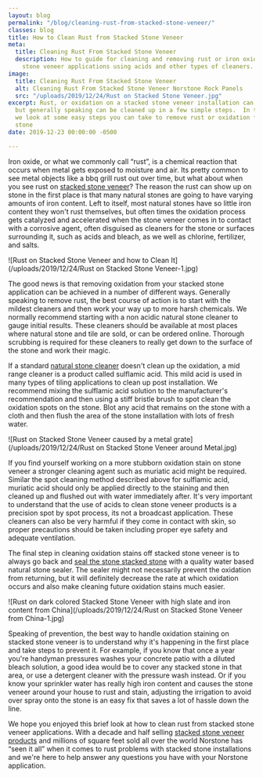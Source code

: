 ```yaml
---
layout: blog
permalink: "/blog/cleaning-rust-from-stacked-stone-veneer/"
classes: blog
title: How to Clean Rust from Stacked Stone Veneer
meta:
  title: Cleaning Rust From Stacked Stone Veneer
  description: How to guide for cleaning and removing rust or iron oxide from stacked
    stone veneer applications using acids and other types of cleaners.
image:
  title: Cleaning Rust From Stacked Stone Veneer
  alt: Cleaning Rust From Stacked Stone Veneer Norstone Rock Panels
  src: "/uploads/2019/12/24/Rust on Stacked Stone Veneer.jpg"
excerpt: Rust, or oxidation on a stacked stone veneer installation can be unavoidable,
  but generally speaking can be cleaned up in a few simple steps.  In today's blog
  we look at some easy steps you can take to remove rust or oxidation from stacked
  stone
date: 2019-12-23 00:00:00 -0500

---
```

Iron oxide, or what we commonly call “rust”, is a chemical reaction that occurs when metal gets exposed to moisture and air. Its pretty common to see metal objects like a bbq grill rust out over time, but what about when you see rust on [stacked stone veneer](https://www.norstoneusa.com/products/stacked-stone-cladding/)? The reason the rust can show up on stone in the first place is that many natural stones are going to have varying amounts of iron content. Left to itself, most natural stones have so little iron content they won't rust themselves, but often times the oxidation process gets catalyzed and accelerated when the stone veneer comes in to contact with a corrosive agent, often disguised as cleaners for the stone or surfaces surrounding it, such as acids and bleach, as we well as chlorine, fertilizer, and salts.

![Rust on Stacked Stone Veneer and how to Clean It](/uploads/2019/12/24/Rust on Stacked Stone Veneer-1.jpg)

The good news is that removing oxidation from your stacked stone application can be achieved in a number of different ways. Generally speaking to remove rust, the best course of action is to start with the mildest cleaners and then work your way up to more harsh chemicals. We normally recommend starting with a non acidic natural stone cleaner to gauge initial results. These cleaners should be available at most places where natural stone and tile are sold, or can be ordered online. Thorough scrubbing is required for these cleaners to really get down to the surface of the stone and work their magic.

If a standard [natural stone cleaner](https://www.norstoneusa.com/blog/how-clean-natural-stone-norstone-classroom-series/) doesn't clean up the oxidation, a mid range cleaner is a product called sulflamic acid. This mild acid is used in many types of tiling applications to clean up post installation. We recommend mixing the sulflamic acid solution to the manufacturer's recommendation and then using a stiff bristle brush to spot clean the oxidation spots on the stone. Blot any acid that remains on the stone with a cloth and then flush the area of the stone installation with lots of fresh water.

![Rust on Stacked Stone Veneer caused by a metal grate](/uploads/2019/12/24/Rust on Stacked Stone Veneer around Metal.jpg)

If you find yourself working on a more stubborn oxidation stain on stone veneer a stronger cleaning agent such as muriatic acid might be required. Similar the spot cleaning method described above for sulflamic acid, muriatic acid should only be applied directly to the staining and then cleaned up and flushed out with water immediately after. It's very important to understand that the use of acids to clean stone veneer products is a precision spot by spot process, its not a broadcast application. These cleaners can also be very harmful if they come in contact with skin, so proper precautions should be taken including proper eye safety and adequate ventilation.

The final step in cleaning oxidation stains off stacked stone veneer is to always go back and [seal the stone stacked stone](https://www.norstoneusa.com/blog/how-to-seal-stacked-stone/) with a quality water based natural stone sealer. The sealer might not necessarily prevent the oxidation from returning, but it will definitely decrease the rate at which oxidation occurs and also make cleaning future oxidation stains much easier.

![Rust on dark colored Stacked Stone Veneer with high slate and iron content from China](/uploads/2019/12/24/Rust on Stacked Stone Veneer from China-1.jpg)

Speaking of prevention, the best way to handle oxidation staining on stacked stone veneer is to understand why it's happening in the first place and take steps to prevent it. For example, if you know that once a year you're handyman pressures washes your concrete patio with a diluted bleach solution, a good idea would be to cover any stacked stone in that area, or use a detergent cleaner with the pressure wash instead. Or if you know your sprinkler water has really high iron content and causes the stone veneer around your house to rust and stain, adjusting the irrigation to avoid over spray onto the stone is an easy fix that saves a lot of hassle down the line.

We hope you enjoyed this brief look at how to clean rust from stacked stone veneer applications. With a decade and half selling [stacked stone veneer products](https://www.norstoneusa.com/products/) and millions of square feet sold all over the world Norstone has “seen it all” when it comes to rust problems with stacked stone installations and we're here to help answer any questions you have with your Norstone application.